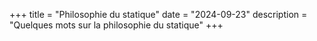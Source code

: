 +++
title = "Philosophie du statique"
date = "2024-09-23"
description = "Quelques mots sur la philosophie du statique"
+++


